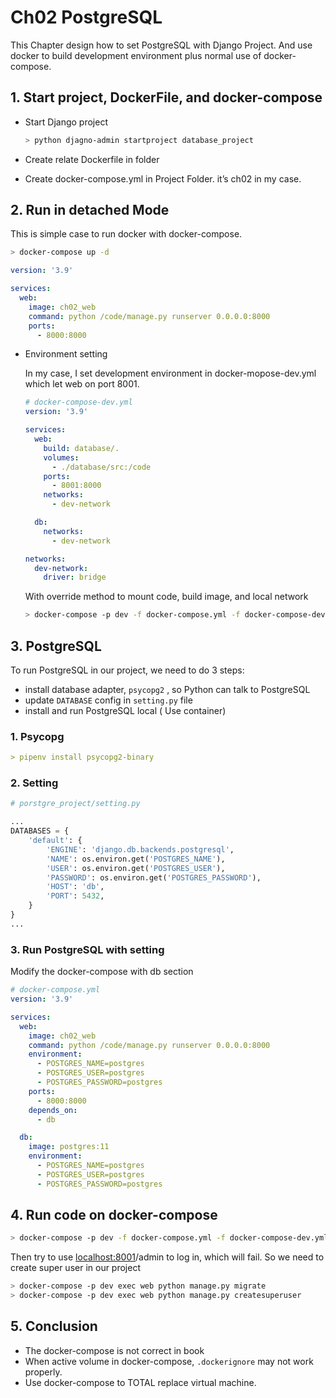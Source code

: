 # Ch02 PostgreSQL

This Chapter design how to set PostgreSQL with Django Project. And use docker to build development environment plus normal use of docker-compose.

## 1. Start project, DockerFile, and docker-compose

- Start Django project

    ```bash
    > python djagno-admin startproject database_project
    ```

- Create relate Dockerfile in folder
- Create docker-compose.yml in Project Folder. it’s ch02 in my case.

## 2. Run in detached Mode

This is simple case to run docker with docker-compose.

```bash
> docker-compose up -d 
```

```yaml
version: '3.9'

services:
  web:
    image: ch02_web
    command: python /code/manage.py runserver 0.0.0.0:8000
    ports:
      - 8000:8000
```

- Environment setting

    In my case, I set development environment in docker-mopose-dev.yml which let web on port 8001.

    ```yaml
    # docker-compose-dev.yml
    version: '3.9'
    
    services:
      web:
        build: database/.
        volumes:
          - ./database/src:/code
        ports:
          - 8001:8000
        networks:
          - dev-network
    
      db:
        networks:
          - dev-network 
    
    networks:
      dev-network:
        driver: bridge
    ```

    With override method to mount code, build image, and local network

    ```bash
    > docker-compose -p dev -f docker-compose.yml -f docker-compose-dev.yml -d
    ```

## 3. PostgreSQL

To run PostgreSQL in our project, we need to do 3 steps:

- install database adapter, `psycopg2` , so Python can talk to PostgreSQL
- update `DATABASE` config in `setting.py` file
- install and run PostgreSQL local ( Use container)

### 1. Psycopg

```yaml
> pipenv install psycopg2-binary
```

### 2. Setting

```python
# porstgre_project/setting.py

...
DATABASES = {
    'default': {
        'ENGINE': 'django.db.backends.postgresql',
        'NAME': os.environ.get('POSTGRES_NAME'),
        'USER': os.environ.get('POSTGRES_USER'),
        'PASSWORD': os.environ.get('POSTGRES_PASSWORD'),
        'HOST': 'db',
        'PORT': 5432,
    }
}
...
```

### 3. Run PostgreSQL with setting

Modify the docker-compose with db section

```yaml
# docker-compose.yml
version: '3.9'

services:
  web:
    image: ch02_web
    command: python /code/manage.py runserver 0.0.0.0:8000
    environment:
      - POSTGRES_NAME=postgres
      - POSTGRES_USER=postgres
      - POSTGRES_PASSWORD=postgres
    ports:
      - 8000:8000
    depends_on:
      - db

  db:
    image: postgres:11
    environment:
      - POSTGRES_NAME=postgres
      - POSTGRES_USER=postgres
      - POSTGRES_PASSWORD=postgres
```

## 4. Run code on docker-compose

```bash
> docker-compose -p dev -f docker-compose.yml -f docker-compose-dev.yml up -d
```

Then try to use [localhost:8001](http://localhost:8001)/admin to log in, which will fail. So we need to create super user in our project

```bash
> docker-compose -p dev exec web python manage.py migrate
> docker-compose -p dev exec web python manage.py createsuperuser
```

## 5. Conclusion

- The docker-compose is not correct in book
- When active volume in docker-compose, `.dockerignore`  may not work properly.
- Use docker-compose to TOTAL replace virtual machine.
